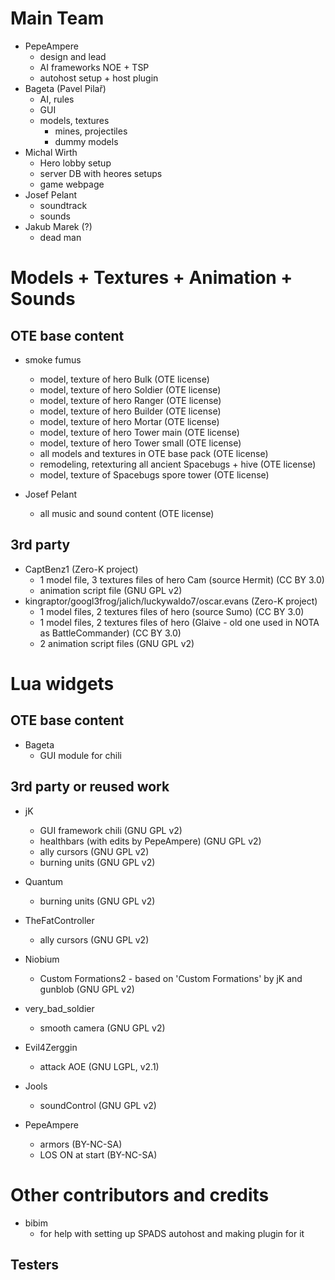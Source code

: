 Main Team
=========

* PepeAmpere
	- design and lead
	- AI frameworks NOE + TSP
	- autohost setup + host plugin
* Bageta (Pavel Pilař)
	- AI, rules
	- GUI
	- models, textures
		- mines, projectiles
		- dummy models
* Michal Wirth
	- Hero lobby setup
	- server DB with heores setups
	- game webpage
* Josef Pelant
	- soundtrack
	- sounds
* Jakub Marek (?)
	- dead man 

Models + Textures + Animation + Sounds
======================================

OTE base content
----------------

* smoke fumus
	- model, texture of hero Bulk (OTE license)
	- model, texture of hero Soldier (OTE license)
	- model, texture of hero Ranger (OTE license)
	- model, texture of hero Builder (OTE license)
	- model, texture of hero Mortar (OTE license)
	- model, texture of hero Tower main (OTE license)
	- model, texture of hero Tower small (OTE license)
	- all models and textures in OTE base pack (OTE license)
	- remodeling, retexturing all ancient Spacebugs + hive (OTE license)
	- model, texture of Spacebugs spore tower (OTE license)
	
* Josef Pelant
	- all music and sound content (OTE license)

3rd party
---------
	
* CaptBenz1 (Zero-K project)
	- 1 model file, 3 textures files of hero Cam (source Hermit) (CC BY 3.0)
	- animation script file (GNU GPL v2)
* kingraptor/googl3frog/jalich/luckywaldo7/oscar.evans (Zero-K project)
	- 1 model files, 2 textures files of hero (source Sumo) (CC BY 3.0)
	- 1 model files, 2 textures files of hero (Glaive - old one used in NOTA as BattleCommander) (CC BY 3.0)
	- 2 animation script files (GNU GPL v2)	

Lua widgets
===========

OTE base content
----------------

* Bageta
	- GUI module for chili

3rd party or reused work
------------------------

* jK
	- GUI framework chili (GNU GPL v2)
	- healthbars (with edits by PepeAmpere) (GNU GPL v2)
	- ally cursors (GNU GPL v2)
	- burning units (GNU GPL v2)

* Quantum
	- burning units (GNU GPL v2)
	
* TheFatController
	- ally cursors (GNU GPL v2)

* Niobium
	- Custom Formations2 - based on 'Custom Formations' by jK and gunblob (GNU GPL v2)

* very_bad_soldier
	- smooth camera (GNU GPL v2)
	
* Evil4Zerggin
	- attack AOE (GNU LGPL, v2.1)
	
* Jools
	- soundControl (GNU GPL v2)

* PepeAmpere
	- armors (BY-NC-SA)
	- LOS ON at start (BY-NC-SA)
	
Other contributors and credits
==============================

* bibim
	- for help with setting up SPADS autohost and making plugin for it

Testers
-------



